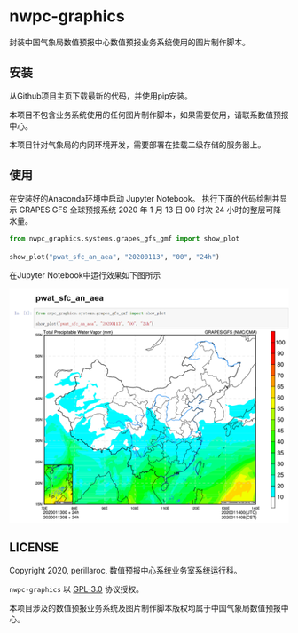 # nwpc-graphics

封装中国气象局数值预报中心数值预报业务系统使用的图片制作脚本。

## 安装

从Github项目主页下载最新的代码，并使用pip安装。

本项目不包含业务系统使用的任何图片制作脚本，如果需要使用，请联系数值预报中心。

本项目针对气象局的内网环境开发，需要部署在挂载二级存储的服务器上。

## 使用

在安装好的Anaconda环境中启动 Jupyter Notebook。
执行下面的代码绘制并显示 GRAPES GFS 全球预报系统 2020 年 1 月 13 日 00 时次 24 小时的整层可降水量。

```python
from nwpc_graphics.systems.grapes_gfs_gmf import show_plot

show_plot("pwat_sfc_an_aea", "20200113", "00", "24h")
```

在Jupyter Notebook中运行效果如下图所示

![](./doc/nwpc-graphics-grapes-gfs-pwat-sfc-an-aea.png)

## LICENSE

Copyright 2020, perillaroc, 数值预报中心系统业务室系统运行科。

`nwpc-graphics` 以 [GPL-3.0](./LICENSE.md) 协议授权。

本项目涉及的数值预报业务系统及图片制作脚本版权均属于中国气象局数值预报中心。